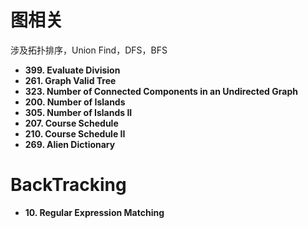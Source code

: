 # 图相关

涉及拓扑排序，Union Find，DFS，BFS
 - **399. Evaluate Division**
 - **261. Graph Valid Tree**
 - **323. Number of Connected Components in an Undirected Graph**
 - **200. Number of Islands**
 - **305. Number of Islands II**
 - **207. Course Schedule**
 - **210. Course Schedule II**
 - **269. Alien Dictionary**
 
 # BackTracking
 - **10. Regular Expression Matching**

